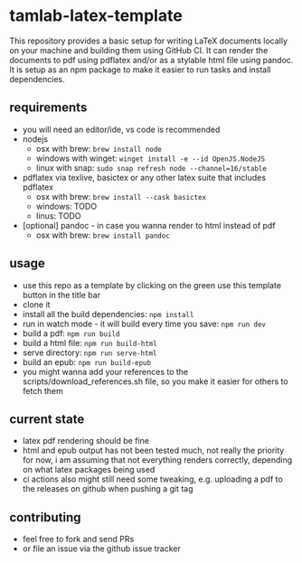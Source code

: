# tamlab-latex-template
This repository provides a basic setup for writing LaTeX documents locally on your machine and building them using GitHub CI.
It can render the documents to pdf using pdflatex and/or as a stylable html file using pandoc. It is setup as an npm package to make it easier to run tasks and install dependencies.


## requirements
* you will need an editor/ide, vs code is recommended
* nodejs
  * osx with brew: `brew install node`
  * windows with winget: `winget install -e --id OpenJS.NodeJS`
  * linux with snap: `sudo snap refresh node --channel=16/stable`
* pdflatex via texlive, basictex or any other latex suite that includes pdflatex
    * osx with brew: `brew install --cask basictex`
    * windows: TODO
    * linus: TODO
* [optional] pandoc - in case you wanna render to html instead of pdf
  * osx with brew: `brew install pandoc`

## usage
* use this repo as a template by clicking on the green use this template button in the title bar
* clone it
* install all the build dependencies: `npm install`
* run in watch mode - it will build every time you save: `npm run dev`
* build a pdf: `npm run build`
* build a html file: `npm run build-html`
* serve directory: `npm run serve-html`
* build an epub: `npm run build-epub`
* you might wanna add your references to the scripts/download_references.sh file, so you make it easier for others to fetch them

## current state
* latex pdf rendering should be fine
* html and epub output has not been tested much, not really the priority for now, i am assuming that not everything renders correctly, depending on what latex packages being used
* ci actions also might still need some tweaking, e.g. uploading a pdf to the releases on github when pushing a git tag

## contributing
* feel free to fork and send PRs
* or file an issue via the github issue tracker
